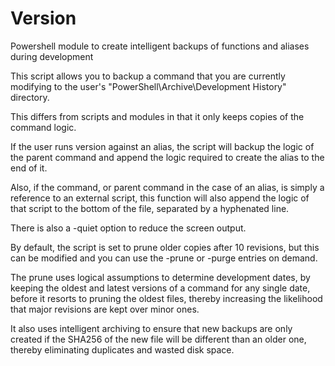 # Version
Powershell module to create intelligent backups of functions and aliases during development

This script allows you to backup a command that you are currently modifying to the user's "PowerShell\Archive\Development History" directory.

This differs from scripts and modules in that it only keeps copies of the command logic.

If the user runs version against an alias, the script will backup the logic of the parent command and append the logic required to create the alias to the end of it.

Also, if the command, or parent command in the case of an alias, is simply a reference to an external script, this function will also append the logic of that script to the bottom of the file, separated by a hyphenated line.

There is also a -quiet option to reduce the screen output.

By default, the script is set to prune older copies after 10 revisions, but this can be modified and you can use the -prune or -purge entries on demand.

The prune uses logical assumptions to determine development dates, by keeping the oldest and latest versions of a command for any single date, before it resorts to pruning the oldest files, thereby increasing the likelihood that major revisions are kept over minor ones.

It also uses intelligent archiving to ensure that new backups are only created if the SHA256 of the new file will be different than an older one, thereby eliminating duplicates and wasted disk space.

